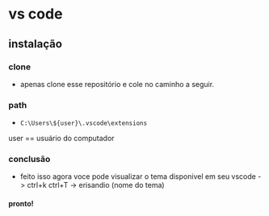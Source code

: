 # vs code 

## instalação

### clone

- apenas clone esse repositório e cole no caminho a seguir.

### path

- `C:\Users\${user}\.vscode\extensions`

user == usuário do computador

### conclusão

- feito isso agora voce pode visualizar o tema disponivel em seu vscode -> ctrl+k ctrl+T -> erisandio (nome do tema)

#### pronto!
